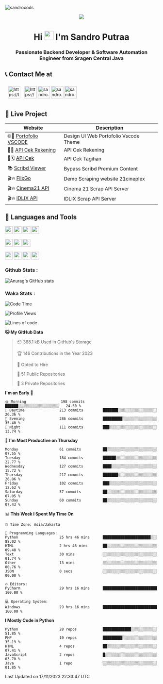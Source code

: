 

![sandrocods](https://cardivo.vercel.app/api?name=Martinus%20Krisandro%20Perdana%20Putra&description=Junior%20Backend%20Developer&image=https://avatars.githubusercontent.com/u/59155826?v=4&backgroundColor=%23ecf0f1)
<p align="center" style="p3">
<a href="https://github.com/antonkomarev/github-profile-views-counter">
    <img align="center"  src="https://komarev.com/ghpvc/?username=sandrocods&style=for-the-badge">
</a>
</p>



<h1 align="center" > Hi <img src="https://media.giphy.com/media/hvRJCLFzcasrR4ia7z/giphy.gif" width="30px"> I'm Sandro Putraa </h1>
<h3 align="center" style="p3">Passionate Backend Developer & Software Automation Engineer from Sragen Central Java </h3>



## 📞 Contact Me at

<p align="left">
      <a href="https://t.me/sandroputraa" target="blank"><img align="center" src="https://www.vectorlogo.zone/logos/telegram/telegram-tile.svg" alt="https://t.me/sandroputraa" height="40" width="40" style="margin: 10" /></a>
    <a href="https://www.linkedin.com/in/sandro-putraa-34b80a19b/" target="blank"><img align="center" src="https://raw.githubusercontent.com/rahuldkjain/github-profile-readme-generator/master/src/images/icons/Social/linked-in-alt.svg" alt="https://www.linkedin.com/in/sandro-putraa-34b80a19b/" height="40" width="40" /></a>
    <a href="https://fb.com/sandro.putraaa" target="blank"><img align="center" src="https://raw.githubusercontent.com/rahuldkjain/github-profile-readme-generator/master/src/images/icons/Social/facebook.svg" alt="sandro.putraaa" height="40" width="40" /></a>
    <a href="https://instagram.com/sandro.putraa" target="blank"><img align="center" src="https://raw.githubusercontent.com/rahuldkjain/github-profile-readme-generator/master/src/images/icons/Social/instagram.svg" alt="sandro.putraa" height="40" width="40" /></a>
    <a href="https://wakatime.com/@sandrocods" target="blank"><img align="center" src="https://wakatime.com/static/img/wakatime-logo-text-vertical.png" alt="sandro.putraa" height="40" width="40" /></a>
   
</p>

## 🚀 Live Project


| Website             | Description     |
| ----------------- | --- |
| 🌐👤 [Portofolio VSCODE](http://47.88.53.4:1872/porto/)| Design UI Web Portofolio Vscode Theme |
| 📑👤 [API Cek Rekening](http://47.88.53.4:3333/api/docs) | API Cek Rekening |
| 📑🗓 [API Cek](http://47.88.53.4:1111/api/docs) | API Cek Tagihan |
| 📚 [Scribd Viewer](http://sandroputraa.my.id/scribd/) | Bypass Scribd Premium Content |
| 🎬🔥 [FlixGo](https://testflsk.sandroputraa.com/) | Demo Scraping website 21cineplex  |
| 🎬🔥 [Cinema21 API](https://cinema-21-scrapper.vercel.app/) | Cinema 21 Scrap API Server |
| 🎬🔥 [IDLIX API](https://idlix-api.vercel.app/) | IDLIX Scrap API Server |



## 🙌 Languages and Tools

<img src="https://img.shields.io/badge/-Git-white?style=for-the-badge&logo=git" height="25" /></img>
<img src="https://img.shields.io/badge/-GitHub-white?style=for-the-badge&logo=github&logoColor=007ACC" height="25" /></img> <img src="https://img.shields.io/badge/-VS%20Code-white?style=for-the-badge&logo=visual-studio-code&logoColor=007ACC" height="25" /></img> <img src="https://img.shields.io/badge/-Pycharm-white?style=for-the-badge&logo=pycharm&logoColor=007ACC" height="25" /></img>

<img src="https://img.shields.io/badge/-Laravel-white?style=for-the-badge&logo=laravel&logoColor=007ACC" height="25" /></img>
<img src="https://img.shields.io/badge/-Flask-white?style=for-the-badge&logo=flask&logoColor=007ACC" height="25" /></img>
<img src="https://img.shields.io/badge/-Selenium-white?style=for-the-badge&logo=selenium&logoColor=007ACC" height="25" /></img>

<img src="https://img.shields.io/badge/-Python-white?style=for-the-badge&logo=python&logoColor=007ACC" height="25" /></img>
<img src="https://img.shields.io/badge/-Php-white?style=for-the-badge&logo=php&logoColor=007ACC" height="25" /></img>
<img src="https://img.shields.io/badge/-java-white?style=for-the-badge&logo=java&logoColor=007ACC" height="25" /></img>
<img src="https://img.shields.io/badge/-c++-white?style=for-the-badge&logo=c%2B%2B&logoColor=007ACC" height="25" /></img>



### Github Stats :
![Anurag's GitHub stats](https://github-readme-stats.vercel.app/api?username=sandrocods&show_icons=true&theme=transparent)


### Waka Stats :
<!--START_SECTION:waka-->
![Code Time](http://img.shields.io/badge/Code%20Time-1%2C391%20hrs%2015%20mins-blue)

![Profile Views](http://img.shields.io/badge/Profile%20Views-4-blue)

![Lines of code](https://img.shields.io/badge/From%20Hello%20World%20I%27ve%20Written-1.4%20million%20lines%20of%20code-blue)

**🐱 My GitHub Data** 

> 📦 368.1 kB Used in GitHub's Storage 
 > 
> 🏆 146 Contributions in the Year 2023
 > 
> 💼 Opted to Hire
 > 
> 📜 51 Public Repositories 
 > 
> 🔑 3 Private Repositories 
 > 
**I'm an Early 🐤** 

```text
🌞 Morning                198 commits         ██████░░░░░░░░░░░░░░░░░░░   24.50 % 
🌆 Daytime                213 commits         ███████░░░░░░░░░░░░░░░░░░   26.36 % 
🌃 Evening                286 commits         █████████░░░░░░░░░░░░░░░░   35.40 % 
🌙 Night                  111 commits         ███░░░░░░░░░░░░░░░░░░░░░░   13.74 % 
```
📅 **I'm Most Productive on Thursday** 

```text
Monday                   61 commits          ██░░░░░░░░░░░░░░░░░░░░░░░   07.55 % 
Tuesday                  184 commits         ██████░░░░░░░░░░░░░░░░░░░   22.77 % 
Wednesday                127 commits         ████░░░░░░░░░░░░░░░░░░░░░   15.72 % 
Thursday                 217 commits         ███████░░░░░░░░░░░░░░░░░░   26.86 % 
Friday                   102 commits         ███░░░░░░░░░░░░░░░░░░░░░░   12.62 % 
Saturday                 57 commits          ██░░░░░░░░░░░░░░░░░░░░░░░   07.05 % 
Sunday                   60 commits          ██░░░░░░░░░░░░░░░░░░░░░░░   07.43 % 
```


📊 **This Week I Spent My Time On** 

```text
🕑︎ Time Zone: Asia/Jakarta

💬 Programming Languages: 
Python                   25 hrs 46 mins      ██████████████████████░░░   88.02 % 
HTML                     2 hrs 46 mins       ██░░░░░░░░░░░░░░░░░░░░░░░   09.48 % 
Text                     30 mins             ░░░░░░░░░░░░░░░░░░░░░░░░░   01.74 % 
Other                    13 mins             ░░░░░░░░░░░░░░░░░░░░░░░░░   00.76 % 
JSON                     0 secs              ░░░░░░░░░░░░░░░░░░░░░░░░░   00.00 % 

🔥 Editors: 
PyCharm                  29 hrs 16 mins      █████████████████████████   100.00 % 

💻 Operating System: 
Windows                  29 hrs 16 mins      █████████████████████████   100.00 % 
```

**I Mostly Code in Python** 

```text
Python                   28 repos            █████████████░░░░░░░░░░░░   51.85 % 
PHP                      19 repos            █████████░░░░░░░░░░░░░░░░   35.19 % 
HTML                     4 repos             ██░░░░░░░░░░░░░░░░░░░░░░░   07.41 % 
JavaScript               2 repos             █░░░░░░░░░░░░░░░░░░░░░░░░   03.70 % 
Java                     1 repo              ░░░░░░░░░░░░░░░░░░░░░░░░░   01.85 % 
```




 Last Updated on 17/11/2023 22:33:47 UTC
<!--END_SECTION:waka-->
